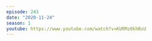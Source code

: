 ```yaml
---
episode: 243
date: "2020-11-24"
season: 1
youtube: https://www.youtube.com/watch?v=KURMzOkhBsU
---
```

